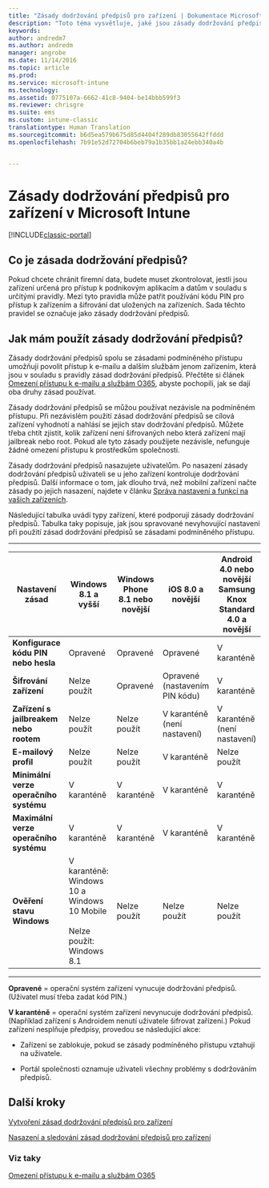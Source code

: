 ```yaml
---
title: "Zásady dodržování předpisů pro zařízení | Dokumentace Microsoftu"
description: "Toto téma vysvětluje, jaké jsou zásady dodržování předpisů zařízení a jak pracují."
keywords: 
author: andredm7
ms.author: andredm
manager: angrobe
ms.date: 11/14/2016
ms.topic: article
ms.prod: 
ms.service: microsoft-intune
ms.technology: 
ms.assetid: 0775107a-6662-41c8-9404-be14bbb599f3
ms.reviewer: chrisgre
ms.suite: ems
ms.custom: intune-classic
translationtype: Human Translation
ms.sourcegitcommit: b6d5ea579b675d85d4404f289db83055642ffddd
ms.openlocfilehash: 7b91e52d72704b6beb79a1b35bb1a24ebb340a4b


---
```


# <a name="device-compliance-policies-in-microsoft-intune"></a>Zásady dodržování předpisů pro zařízení v Microsoft Intune

[!INCLUDE[classic-portal](../includes/classic-portal.md)]

## <a name="what-is-a-compliance-policy"></a>Co je zásada dodržování předpisů?
Pokud chcete chránit firemní data, budete muset zkontrolovat, jestli jsou zařízení určená pro přístup k podnikovým aplikacím a datům v souladu s určitými pravidly. Mezi tyto pravidla může patřit používání kódu PIN pro přístup k zařízením a šifrování dat uložených na zařízeních. Sada těchto pravidel se označuje jako zásady dodržování předpisů.

## <a name="how-should-i-use-compliance-policies"></a>Jak mám použít zásady dodržování předpisů?
Zásady dodržování předpisů spolu se zásadami podmíněného přístupu umožňují povolit přístup k e-mailu a dalším službám jenom zařízením, která jsou v souladu s pravidly zásad dodržování předpisů. Přečtěte si článek [Omezení přístupu k e-mailu a službám O365](restrict-access-to-email-and-o365-services-with-microsoft-intune.md), abyste pochopili, jak se dají oba druhy zásad používat.

Zásady dodržování předpisů se můžou používat nezávisle na podmíněném přístupu. Při nezávislém použití zásad dodržování předpisů se cílová zařízení vyhodnotí a nahlásí se jejich stav dodržování předpisů. Můžete třeba chtít zjistit, kolik zařízení není šifrovaných nebo která zařízení mají jailbreak nebo root. Pokud ale tyto zásady použijete nezávisle, nefunguje žádné omezení přístupu k prostředkům společnosti.

Zásady dodržování předpisů nasazujete uživatelům. Po nasazení zásady dodržování předpisů uživateli se u jeho zařízení kontroluje dodržování předpisů.
Další informace o tom, jak dlouho trvá, než mobilní zařízení načte zásady po jejich nasazení, najdete v článku [Správa nastavení a funkcí na vašich zařízeních](https://docs.microsoft.com/en-us/intune/deploy-use/manage-settings-and-features-on-your-devices-with-microsoft-intune-policies#frequently-asked-questions-about-intune-policies).

Následující tabulka uvádí typy zařízení, které podporují zásady dodržování předpisů. Tabulka taky popisuje, jak jsou spravované nevyhovující nastavení při použití zásad dodržování předpisů se zásadami podmíněného přístupu.

-----------------------------

|Nastavení zásad| Windows 8.1 a vyšší| Windows Phone 8.1 nebo novější| iOS 8.0 a novější|Android 4.0 nebo novější<br/>Samsung Knox Standard 4.0 a novější|
|-----|----|----|----|----|
|**Konfigurace kódu PIN nebo hesla** |Opravené|Opravené|Opravené|V karanténě|
|**Šifrování zařízení**|Nelze použít|Opravené|Opravené (nastavením PIN kódu)|V karanténě|
|**Zařízení s jailbreakem nebo rootem**|Nelze použít|Nelze použít|V karanténě (není nastavení)|V karanténě (není nastavení)|
|**E-mailový profil**|Nelze použít|Nelze použít|V karanténě|Nelze použít|
|**Minimální verze operačního systému**|V karanténě|V karanténě|V karanténě|V karanténě|
|**Maximální verze operačního systému**|V karanténě|V karanténě|V karanténě|V karanténě|
|**Ověření stavu Windows**|V karanténě: Windows 10 a Windows 10 Mobile<br /><br />Nelze použít: Windows 8.1|Nelze použít|Nelze použít|Nelze použít|

------------------------------

**Opravené** = operační systém zařízení vynucuje dodržování předpisů. (Uživatel musí třeba zadat kód PIN.)

**V karanténě** = operační systém zařízení nevynucuje dodržování předpisů. (Například zařízení s Androidem nenutí uživatele šifrovat zařízení.) Pokud zařízení nesplňuje předpisy, provedou se následující akce:

-   Zařízení se zablokuje, pokud se zásady podmíněného přístupu vztahují na uživatele.

-   Portál společnosti oznamuje uživateli všechny problémy s dodržováním předpisů.

## <a name="next-steps"></a>Další kroky
[Vytvoření zásad dodržování předpisů pro zařízení](create-a-device-compliance-policy-in-microsoft-intune.md)

[Nasazení a sledování zásad dodržování předpisů pro zařízení](deploy-and-monitor-a-device-compliance-policy-in-microsoft-intune.md)

### <a name="see-also"></a>Viz taky
[Omezení přístupu k e-mailu a službám O365](restrict-access-to-email-and-o365-services-with-microsoft-intune.md)



<!--HONumber=Dec16_HO2-->


